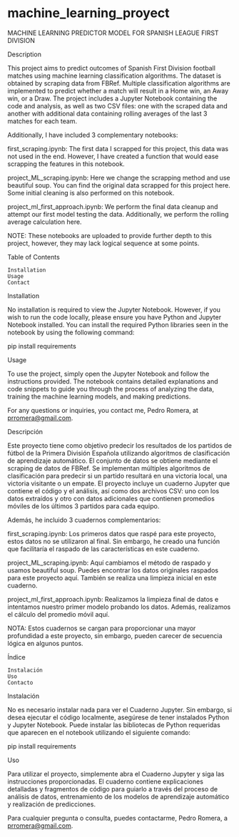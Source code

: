 # machine_learning_proyect

MACHINE LEARNING PREDICTOR MODEL FOR SPANISH LEAGUE FIRST DIVISION

Description

This project aims to predict outcomes of Spanish First Division football matches using machine learning classification algorithms. The dataset is obtained by scraping data from FBRef. 
Multiple classification algorithms are implemented to predict whether a match will result in a Home win, an Away win, or a Draw. The project includes a Jupyter Notebook containing the code and analysis, 
as well as two CSV files: one with the scraped data and another with additional data containing rolling averages of the last 3 matches for each team.

Additionally, I have included 3 complementary notebooks:

first_scraping.ipynb:
The first data I scrapped for this project, this data was not used in the end. However, I have created a function that would ease scrapping the features in this notebook.

project_ML_scraping.ipynb:
Here we change the scrapping method and use beautiful soup. You can find the original data scrapped for this project here. Some initial cleaning is also performed on this notebook.

project_ml_first_approach.ipynb:
We perform the final data cleanup and attempt our first model testing the data. Additionally, we perform the rolling average calculation here.

NOTE:
These notebooks are uploaded to provide further depth to this project, however, they may lack logical sequence at some points. 

Table of Contents

    Installation
    Usage
    Contact

Installation

No installation is required to view the Jupyter Notebook. However, if you wish to run the code locally, please ensure you have Python and Jupyter Notebook installed. 
You can install the required Python libraries seen in the notebook by using the following command:

pip install requirements

Usage

To use the project, simply open the Jupyter Notebook and follow the instructions provided. The notebook contains detailed explanations and code snippets to guide you through the process of analyzing the data, 
training the machine learning models, and making predictions.


For any questions or inquiries, you contact me, Pedro Romera, at prromera@gmail.com.



Descripción

Este proyecto tiene como objetivo predecir los resultados de los partidos de fútbol de la Primera División Española utilizando algoritmos de clasificación de aprendizaje automático. 
El conjunto de datos se obtiene mediante el scraping de datos de FBRef. Se implementan múltiples algoritmos de clasificación para predecir si un partido resultará en una victoria local, una victoria visitante o un empate. 
El proyecto incluye un cuaderno Jupyter que contiene el código y el análisis, así como dos archivos CSV: uno con los datos extraídos y otro con datos adicionales que contienen promedios móviles de los últimos 3 partidos para cada equipo.

Además, he incluido 3 cuadernos complementarios:

first_scraping.ipynb:
Los primeros datos que raspé para este proyecto, estos datos no se utilizaron al final. Sin embargo, he creado una función que facilitaría el raspado de las características en este cuaderno.

project_ML_scraping.ipynb:
Aquí cambiamos el método de raspado y usamos beautiful soup. Puedes encontrar los datos originales raspados para este proyecto aquí. También se realiza una limpieza inicial en este cuaderno.

project_ml_first_approach.ipynb:
Realizamos la limpieza final de datos e intentamos nuestro primer modelo probando los datos. Además, realizamos el cálculo del promedio móvil aquí.

NOTA:
Estos cuadernos se cargan para proporcionar una mayor profundidad a este proyecto, sin embargo, pueden carecer de secuencia lógica en algunos puntos.

Índice

    Instalación
    Uso
    Contacto

Instalación

No es necesario instalar nada para ver el Cuaderno Jupyter. Sin embargo, si desea ejecutar el código localmente, asegúrese de tener instalados Python y Jupyter Notebook. 
Puede instalar las bibliotecas de Python requeridas que aparecen en el notebook utilizando el siguiente comando:

pip install requirements

Uso

Para utilizar el proyecto, simplemente abra el Cuaderno Jupyter y siga las instrucciones proporcionadas. El cuaderno contiene explicaciones detalladas y fragmentos de código para 
guiarlo a través del proceso de análisis de datos, entrenamiento de los modelos de aprendizaje automático y realización de predicciones.


Para cualquier pregunta o consulta, puedes contactarme, Pedro Romera, a prromera@gmail.com.
